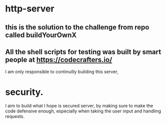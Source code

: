 # http-server
this is the solution to the challenge from repo called buildYourOwnX
--
All the shell scripts for testing was built by smart people at https://codecrafters.io/
--
I am only responsible to continuilly building this server,
# security.
I aim to build what I hope is secured server, by making sure to make the code defensive enough, especially when taking the user input and handling requests.
